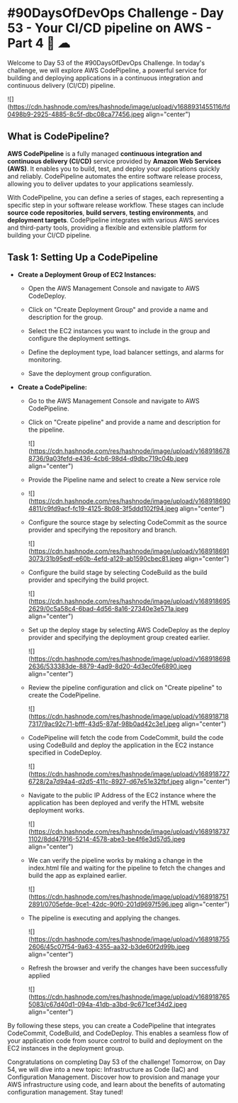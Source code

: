 # #90DaysOfDevOps Challenge - Day 53 - Your CI/CD pipeline on AWS - Part 4 🚀 ☁

Welcome to Day 53 of the #90DaysOfDevOps Challenge. In today's challenge, we will explore AWS CodePipeline, a powerful service for building and deploying applications in a continuous integration and continuous delivery (CI/CD) pipeline.

![](https://cdn.hashnode.com/res/hashnode/image/upload/v1688931455116/fd0498b9-2925-4885-8c5f-dbc08ca77456.jpeg align="center")

## What is CodePipeline?

**AWS CodePipeline** is a fully managed **continuous integration and continuous delivery (CI/CD)** service provided by **Amazon Web Services (AWS)**. It enables you to build, test, and deploy your applications quickly and reliably. CodePipeline automates the entire software release process, allowing you to deliver updates to your applications seamlessly.

With CodePipeline, you can define a series of stages, each representing a specific step in your software release workflow. These stages can include **source code repositories**, **build servers**, **testing environments**, and **deployment targets**. CodePipeline integrates with various AWS services and third-party tools, providing a flexible and extensible platform for building your CI/CD pipeline.

## Task 1: Setting Up a CodePipeline

* **Create a Deployment Group of EC2 Instances:**
    
    * Open the AWS Management Console and navigate to AWS CodeDeploy.
        
    * Click on "Create Deployment Group" and provide a name and description for the group.
        
    * Select the EC2 instances you want to include in the group and configure the deployment settings.
        
    * Define the deployment type, load balancer settings, and alarms for monitoring.
        
    * Save the deployment group configuration.
        
* **Create a CodePipeline:**
    
    * Go to the AWS Management Console and navigate to AWS CodePipeline.
        
    * Click on "Create pipeline" and provide a name and description for the pipeline.
        
        ![](https://cdn.hashnode.com/res/hashnode/image/upload/v1689186788736/9a03fefd-e436-4cb6-98d4-d9dbc719c04b.jpeg align="center")
        
    * Provide the Pipeline name and select to create a New service role
        
    * ![](https://cdn.hashnode.com/res/hashnode/image/upload/v1689186904811/c9fd9acf-fc19-4125-8b08-3f5ddd102f94.jpeg align="center")
        
    * Configure the source stage by selecting CodeCommit as the source provider and specifying the repository and branch.
        
        ![](https://cdn.hashnode.com/res/hashnode/image/upload/v1689186913073/31b95edf-e60b-4efd-a129-ab1590cbec81.jpeg align="center")
        
    * Configure the build stage by selecting CodeBuild as the build provider and specifying the build project.
        
        ![](https://cdn.hashnode.com/res/hashnode/image/upload/v1689186952629/0c5a58c4-6bad-4d56-8a16-27340e3e571a.jpeg align="center")
        
    * Set up the deploy stage by selecting AWS CodeDeploy as the deploy provider and specifying the deployment group created earlier.
        
        ![](https://cdn.hashnode.com/res/hashnode/image/upload/v1689186982636/533383de-8879-4ad9-8d20-4d3ec0fe6890.jpeg align="center")
        
    * Review the pipeline configuration and click on "Create pipeline" to create the CodePipeline.
        
        ![](https://cdn.hashnode.com/res/hashnode/image/upload/v1689187187317/9ac92c71-bfff-43d5-87af-98b0ad42c3e1.jpeg align="center")
        
    * CodePipeline will fetch the code from CodeCommit, build the code using CodeBuild and deploy the application in the EC2 instance specified in CodeDeploy.
        
        ![](https://cdn.hashnode.com/res/hashnode/image/upload/v1689187276728/2a7d94a4-d2d5-411c-8927-d67e51e32fbf.jpeg align="center")
        
    * Navigate to the public IP Address of the EC2 instance where the application has been deployed and verify the HTML website deployment works.
        
        ![](https://cdn.hashnode.com/res/hashnode/image/upload/v1689187371102/8dd47916-5214-4578-abe3-be4f6e3d57d5.jpeg align="center")
        
    * We can verify the pipeline works by making a change in the index.html file and waiting for the pipeline to fetch the changes and build the app as explained earlier.
        
        ![](https://cdn.hashnode.com/res/hashnode/image/upload/v1689187512891/0705efde-9ce1-42dc-90f0-201d9697f596.jpeg align="center")
        
    * The pipeline is executing and applying the changes.
        
        ![](https://cdn.hashnode.com/res/hashnode/image/upload/v1689187552606/45c07f54-9a63-4355-aa32-b3de60f2d99b.jpeg align="center")
        
    * Refresh the browser and verify the changes have been successfully applied
        
        ![](https://cdn.hashnode.com/res/hashnode/image/upload/v1689187655083/c67d40d1-094a-41db-a3bd-9c671cef34d2.jpeg align="center")
        

By following these steps, you can create a CodePipeline that integrates CodeCommit, CodeBuild, and CodeDeploy. This enables a seamless flow of your application code from source control to build and deployment on the EC2 instances in the deployment group.

Congratulations on completing Day 53 of the challenge! Tomorrow, on Day 54, we will dive into a new topic: Infrastructure as Code (IaC) and Configuration Management. Discover how to provision and manage your AWS infrastructure using code, and learn about the benefits of automating configuration management. Stay tuned!